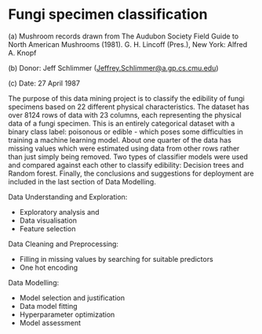 # Fungi specimen classification
(a) Mushroom records drawn from The Audubon Society Field Guide to North American Mushrooms (1981). G. H. Lincoff (Pres.), New York: Alfred A. Knopf

(b) Donor: Jeff Schlimmer (Jeffrey.Schlimmer@a.gp.cs.cmu.edu)

(c) Date: 27 April 1987

The purpose of this data mining project is to classify the edibility of fungi specimens based on 22 different physical characteristics. The dataset has over 8124 rows of data with 23 columns, each representing the physical data of a fungi specimen. This is an entirely categorical dataset with a binary class label: poisonous or edible - which poses some difficulties in training a machine learning model. About one quarter of the data has missing values which were estimated using data from other rows rather than just simply being removed. Two types of classifier models were used and compared against each other to classify edibility: Decision trees and Random forest. Finally, the conclusions and suggestions for deployment are included in the last section of Data Modelling.

Data Understanding and Exploration:
* Exploratory analysis and
* Data visualisation
* Feature selection

Data Cleaning and Preprocessing:
* Filling in missing values by searching for suitable predictors
* One hot encoding

Data Modelling:
* Model selection and justification
* Data model fitting
* Hyperparameter optimization
* Model assessment
